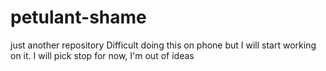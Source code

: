 # petulant-shame
just another repository
Difficult doing this on phone but I will start working on it.
I will pick stop for now, I'm out of ideas
